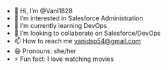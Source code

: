 - 👋 Hi, I’m @Vani1828
- 👀 I’m interested in Salesforce Administration
- 🌱 I’m currently learning DevOps
- 💞️ I’m looking to collaborate on Salesforce/DevOps
- 📫 How to reach me vanidsp54@gmail.com
- 😄 Pronouns: she/her
- ⚡ Fun fact: I love watching movies
<!---
Vani1828/Vani1828 is a ✨ special ✨ repository because its `README.md` (this file) appears on your GitHub profile.
You can click the Preview link to take a look at your changes.
--->
